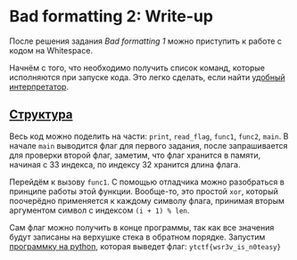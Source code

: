 # Bad formatting 2: Write-up

После решения задания _Bad formatting 1_ можно приступить к работе с кодом на Whitespace.

Начнём с того, что необходимо получить список команд, которые исполняются при запуске кода. Это
легко сделать, если найти [удобный интерпретатор](https://vii5ard.github.io/whitespace/).

## [Структура](private/structure.cpp)

Весь код можно поделить на части: `print`, `read_flag`, `func1`, `func2`, `main`. В начале `main`
выводится флаг для первого задания, после запрашивается для проверки второй флаг, заметим, что флаг
хранится в памяти, начиная с 33 индекса, по индексу 32 хранится длина флага.

Перейдём к вызову `func1`. С помощью отладчика можно разобраться в принципе работы этой функции.
Вообще-то, это простой `xor`, который поочерёдно применяется к каждому символу флага, принимая
вторым аргументом символ с индексом `(i + 1) % len`.

Сам флаг можно получить в конце программы, так как все значения будут записаны на верхушке стека
в обратном порядке. Запустим [программку на python](private/solution.py), которая выведет 
флаг: `ytctf{wsr3v_is_n0teasy}`
